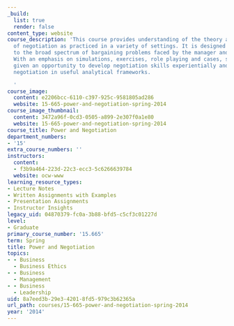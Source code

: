 ```yaml
---
_build:
  list: true
  render: false
content_type: website
course_description: 'This course provides understanding of the theory and processes
  of negotiation as practiced in a variety of settings. It is designed for relevance
  to the broad spectrum of bargaining problems faced by the manager and professional.
  With an emphasis on simulations, exercises, role playing and cases, students are
  given an opportunity to develop negotiation skills experientially and to understand
  negotiation in useful analytical frameworks.

  '
course_image:
  content: e2206bcc-6110-c397-925c-9581805ad286
  website: 15-665-power-and-negotiation-spring-2014
course_image_thumbnail:
  content: 3472a96f-0cd3-0505-a899-2e307f0a1e80
  website: 15-665-power-and-negotiation-spring-2014
course_title: Power and Negotiation
department_numbers:
- '15'
extra_course_numbers: ''
instructors:
  content:
  - f3b9a464-223d-22c3-ecc3-5c6266639784
  website: ocw-www
learning_resource_types:
- Lecture Notes
- Written Assignments with Examples
- Presentation Assignments
- Instructor Insights
legacy_uid: 04870379-fc0a-3b88-bfd5-c5cf3c01227d
level:
- Graduate
primary_course_number: '15.665'
term: Spring
title: Power and Negotiation
topics:
- - Business
  - Business Ethics
- - Business
  - Management
- - Business
  - Leadership
uid: 8a7eed3b-29e3-4201-8fd5-979c3b62365a
url_path: courses/15-665-power-and-negotiation-spring-2014
year: '2014'
---
```

